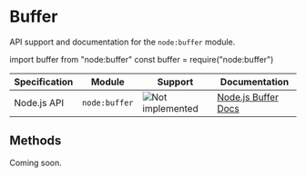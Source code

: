 # Buffer

API support and documentation for the `node:buffer` module.

<tabs>
    <tab title="ESM">
        <code-block lang="javascript">import buffer from "node:buffer"</code-block>
    </tab>
    <tab title="CJS">
        <code-block lang="javascript">const buffer = require("node:buffer")</code-block>
    </tab>
</tabs>

| Specification | Module        | Support                                                                    | Documentation                                             |
|---------------|---------------|----------------------------------------------------------------------------|-----------------------------------------------------------|
| Node.js API   | `node:buffer` | ![Not implemented](https://img.shields.io/badge/-Not%20implemented-yellow) | [Node.js Buffer Docs](https://nodejs.org/api/buffer.html) |

## Methods

Coming soon.
